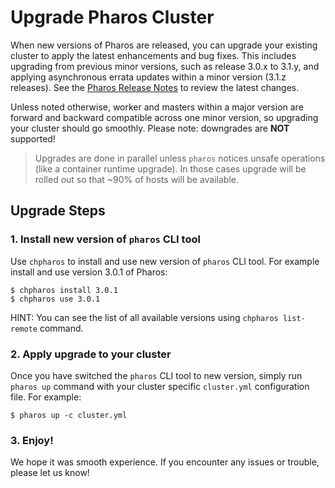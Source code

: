 # Upgrade Pharos Cluster

When new versions of Pharos are released, you can upgrade your existing cluster to apply the latest enhancements and bug fixes. This includes upgrading from previous minor versions, such as release 3.0.x to 3.1.y, and applying asynchronous errata updates within a minor version (3.1.z releases). See the [Pharos Release Notes](https://github.com/kontena/pharos-cluster/releases) to review the latest changes.

Unless noted otherwise, worker and masters within a major version are forward and backward compatible across one minor version, so upgrading your cluster should go smoothly. Please note: downgrades are **NOT** supported!

> Upgrades are done in parallel unless `pharos` notices unsafe operations (like a container runtime upgrade). In those cases upgrade will be rolled out so that ~90% of hosts will be available.

## Upgrade Steps

### 1. Install new version of `pharos` CLI tool

Use `chpharos` to install and use new version of `pharos` CLI tool. For example install and use version 3.0.1 of Pharos:

```
$ chpharos install 3.0.1
$ chpharos use 3.0.1
```

HINT: You can see the list of all available versions using `chpharos list-remote` command.

### 2. Apply upgrade to your cluster

Once you have switched the `pharos` CLI tool to new version, simply run `pharos up` command with your cluster specific `cluster.yml` configuration file. For example:

```
$ pharos up -c cluster.yml
```

### 3. Enjoy!

We hope it was smooth experience. If you encounter any issues or trouble, please let us know!
